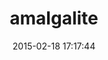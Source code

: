 ---
layout: post
title:  "amalgalite"
repo:   "copiousfreetime/amalgalite"
date:   2015-02-18 17:17:44
gemurl: http://github.com/copiousfreetime/amalgalite
---
